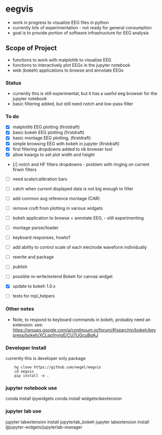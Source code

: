
# eegvis
- work in progress to visualize EEG files in python
- currently lots of experimentation - not ready for general consumption
- goal is to provide portion of software infrastructure for EEG analysis

## Scope of Project
- functions to work with matplotlib to visualize EEG
- functions to interactively plot EEGs in the jupyter notebook
- web (bokeh) applications to browse and annotate EEGs

### Status
- currently this is still experimental, but it has a useful eeg browser for the jupyter notebook
- basic filtering added, but still need notch and low-pass filter 

### To do
- [x] matplotlib EEG plotting (firstdraft)
- [x] basic bokeh EEG plotting (firstdraft)
- [x] basic montage EEG plotting, (firstdraft)
- [x] simple browsing EEG with bokeh in jupyter (firstdraft)
- [x] first filtering dropdowns added to nb browser tool
- [x] allow kwargs to set plot width and height
- [/] notch and HF filters dropdowns - problem with ringing on current firwin filters
- [ ] need scale/calibration bars
- [ ] catch when current displayed data is not big enough to filter
- [ ] add common avg reference montage (CAR)

- [ ] remove cruft from plotting in various widgets
- [ ] bokeh application to browse + annotate EEG, - still experimenting
- [ ] montage parser/loader
- [ ] keyboard responses, howto?
- [ ] add ability to control scale of each electrode waveform individually
- [ ] rewrite and package
- [ ] publish
- [ ] possible re-write/extend Bokeh for canvas widget
- [x] update to bokeh 1.0.x
- [ ] tests for mpl_helpers

### Other notes
- Note, to respond to keyboard commands in bokeh, probably need an extension:
  see: 
  https://groups.google.com/a/continuum.io/forum/#!searchin/bokeh/keypress/bokeh/XCLqg1nyIgE/CU7lJGcuBgAJ

### Developer Install
currently this is developer only package
```
    hg clone https://github.com/eegml/eegvis
    cd eegvis
    pip install -e .
```   

### jupyter notebook use
conda install ipywidgets
conda install widgetsnbextension
    
### jupyter lab use
jupyter labextension install jupyterlab_bokeh
jupyter labextension install @jupyter-widgets/jupyterlab-manager

